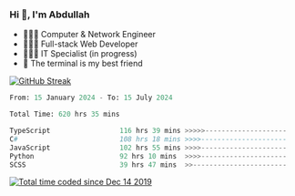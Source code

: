 <h3>Hi 👋, I'm Abdullah</h3>

- 👷🏼‍♂️ Computer & Network Engineer
- 👨🏻‍💻 Full-stack Web Developer
- 👨🏻‍💻 IT Specialist (in progress)
- 🖤 The terminal is my best friend

[![GitHub Streak](https://streak-stats.demolab.com?user=al3bad&theme=transparent&date_format=j%20M%5B%20Y%5D)](https://git.io/streak-stats)

<!--START_SECTION:waka-->

```python
From: 15 January 2024 - To: 15 July 2024

Total Time: 620 hrs 35 mins

TypeScript                 116 hrs 39 mins >>>>>--------------------   18.65 %
C#                         108 hrs 18 mins >>>>---------------------   17.31 %
JavaScript                 102 hrs 55 mins >>>>---------------------   16.45 %
Python                     92 hrs 10 mins  >>>>---------------------   14.73 %
SCSS                       39 hrs 47 mins  >>-----------------------   06.36 %
```

<!--END_SECTION:waka-->

<p>
  <a href="https://wakatime.com/@ce2a2aac-0d6b-4d65-b864-8a4bcaf12967"><img src="https://wakatime.com/badge/user/ce2a2aac-0d6b-4d65-b864-8a4bcaf12967.svg" alt="Total time coded since Dec 14 2019" /></a>
</p>
